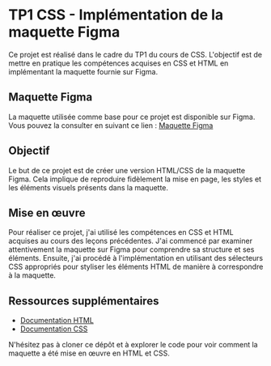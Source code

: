 # TP1 CSS - Implémentation de la maquette Figma

Ce projet est réalisé dans le cadre du TP1 du cours de CSS. L'objectif est de mettre en pratique les compétences acquises en CSS et HTML en implémentant la maquette fournie sur Figma.

## Maquette Figma

La maquette utilisée comme base pour ce projet est disponible sur Figma. Vous pouvez la consulter en suivant ce lien : [Maquette Figma](https://www.figma.com/file/Fwz9BbiksihJHTxIg6JES3c8/blog?type=design&node-id=0-2&mode=design&t=EVguMcIeuGMSsocw-0)

## Objectif

Le but de ce projet est de créer une version HTML/CSS de la maquette Figma. Cela implique de reproduire fidèlement la mise en page, les styles et les éléments visuels présents dans la maquette.

## Mise en œuvre

Pour réaliser ce projet, j'ai utilisé les compétences en CSS et HTML acquises au cours des leçons précédentes. J'ai commencé par examiner attentivement la maquette sur Figma pour comprendre sa structure et ses éléments. Ensuite, j'ai procédé à l'implémentation en utilisant des sélecteurs CSS appropriés pour styliser les éléments HTML de manière à correspondre à la maquette.

## Ressources supplémentaires

- [Documentation HTML](https://developer.mozilla.org/en-US/docs/Web/HTML)
- [Documentation CSS](https://developer.mozilla.org/en-US/docs/Web/CSS)

N'hésitez pas à cloner ce dépôt et à explorer le code pour voir comment la maquette a été mise en œuvre en HTML et CSS.


